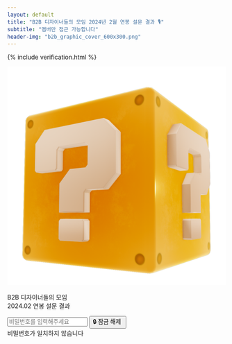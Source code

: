 ```yaml
---
layout: default
title: "B2B 디자이너들의 모임 2024년 2월 연봉 설문 결과 🎙"
subtitle: "멤버만 접근 가능합니다"
header-img: "b2b_graphic_cover_600x300.png"
---
```

{% include verification.html %}
<script>
    window.addEventListener('DOMContentLoaded', (event) => {
        document.getElementById('c-header').remove();
        document.getElementById('c-footer').remove();
    });
</script>
<div class="o-wrapper">
    <div class="o-grid">
        <div class="m-center">
            <img src="./block.png" class="survey-image">
            <p class="survey-title">B2B 디자이너들의 모임<br>2024.02 연봉 설문 결과</p>
            <input id="passwordInput" name="passwordInput" placeholder="비밀번호를 입력해주세요" type="password">
            <input type="button" id="passwordSubmit" value="🔒 잠금 해제 " onclick="verification('./content.html')">
        </div>
    </div>
</div>
<div id="snackbar-bottom">비밀번호가 일치하지 않습니다</div>